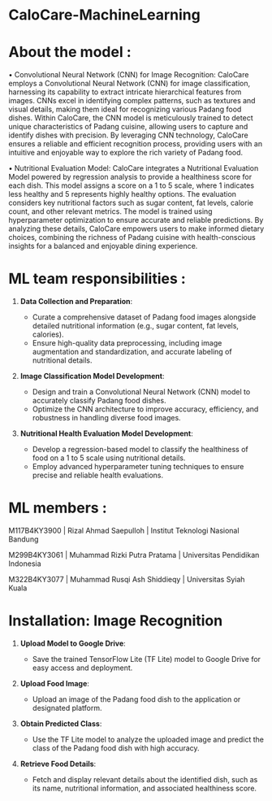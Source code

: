# CaloCare-MachineLearning
# About the model :
  •	Convolutional Neural Network (CNN) for Image Recognition:
  CaloCare employs a Convolutional Neural Network (CNN) for image classification, harnessing its capability to extract intricate hierarchical features from images. CNNs excel in identifying complex patterns, such as textures and visual details, making them ideal for recognizing various Padang food dishes. Within CaloCare, the CNN model is meticulously trained to detect unique characteristics of Padang cuisine, allowing users to capture and identify dishes with precision. By leveraging CNN technology, CaloCare ensures a reliable and efficient recognition process, providing users with an intuitive and enjoyable way to explore the rich variety of Padang food.
  
  •	Nutritional Evaluation Model: 
  CaloCare integrates a Nutritional Evaluation Model powered by regression analysis to provide a healthiness score for each dish. This model assigns a score on a 1 to 5 scale, where 1 indicates less healthy and 5 represents highly healthy options. The evaluation considers key nutritional factors such as sugar content, fat levels, calorie count, and other relevant metrics. The model is trained using hyperparameter optimization to ensure accurate and reliable predictions. By analyzing these details, CaloCare empowers users to make informed dietary choices, combining the richness of Padang cuisine with health-conscious insights for a balanced and enjoyable dining experience.

# ML team responsibilities : 

1. **Data Collection and Preparation**:  
   - Curate a comprehensive dataset of Padang food images alongside detailed nutritional information (e.g., sugar content, fat levels, calories).  
   - Ensure high-quality data preprocessing, including image augmentation and standardization, and accurate labeling of nutritional details.  

2. **Image Classification Model Development**:  
   - Design and train a Convolutional Neural Network (CNN) model to accurately classify Padang food dishes.  
   - Optimize the CNN architecture to improve accuracy, efficiency, and robustness in handling diverse food images.  

3. **Nutritional Health Evaluation Model Development**:  
   - Develop a regression-based model to classify the healthiness of food on a 1 to 5 scale using nutritional details.  
   - Employ advanced hyperparameter tuning techniques to ensure precise and reliable health evaluations.  

# ML members :
M117B4KY3900 | Rizal Ahmad Saepulloh | Institut Teknologi Nasional Bandung

M299B4KY3061 | Muhammad Rizki Putra Pratama | Universitas Pendidikan Indonesia

M322B4KY3077 | Muhammad Rusqi Ash Shiddieqy | Universitas Syiah Kuala

# Installation: Image Recognition  

1. **Upload Model to Google Drive**:  
   - Save the trained TensorFlow Lite (TF Lite) model to Google Drive for easy access and deployment.  

2. **Upload Food Image**:  
   - Upload an image of the Padang food dish to the application or designated platform.  

3. **Obtain Predicted Class**:  
   - Use the TF Lite model to analyze the uploaded image and predict the class of the Padang food dish with high accuracy.  

4. **Retrieve Food Details**:  
   - Fetch and display relevant details about the identified dish, such as its name, nutritional information, and associated healthiness score.
